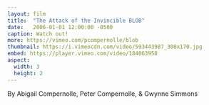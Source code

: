 ```yaml
---
layout: film
title:  "The Attack of the Invincible BLOB"
date:   2006-01-01 12:00:00 -0500
caption: Watch out!
more: https://vimeo.com/pcompernolle/blob
thumbnail: https://i.vimeocdn.com/video/593443987_300x170.jpg
embed: https://player.vimeo.com/video/184063958
aspect:
  width: 3
  height: 2
---
```


By Abigail Compernolle, Peter Compernolle, &amp; Gwynne Simmons
